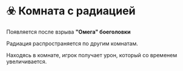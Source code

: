 # ☣️ Комната с радиацией

Появляется после взрыва **"Омега" боеголовки**

Радиация распространяется по другим комнатам.

Находясь в комнате, игрок получает урон, который со временем увеличивается.

